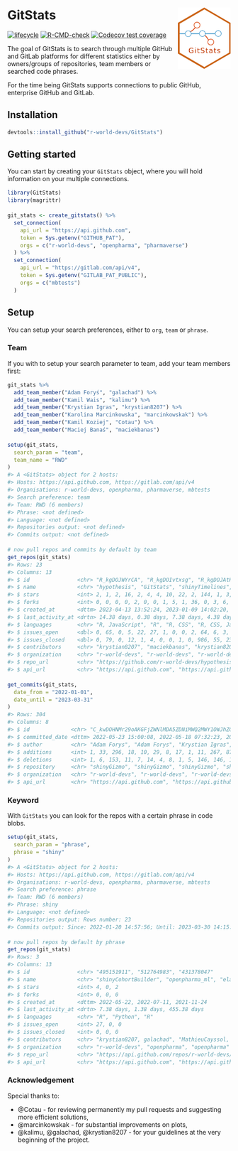 
<!-- README.md is generated from README.Rmd. Please edit that file -->

# GitStats <img src="man/figures/GitStats_logo.png" align="right" height="138" style="float:right; height:138px;"/>

<!-- badges: start -->

[![lifecycle](https://img.shields.io/badge/lifecycle-experimental-orange.svg)](https://lifecycle.r-lib.org/articles/stages.html#experimental)
[![R-CMD-check](https://github.com/r-world-devs/GitStats/workflows/R-CMD-check/badge.svg)](https://github.com/r-world-devs/GitStats/actions)
[![Codecov test
coverage](https://codecov.io/gh/r-world-devs/GitStats/branch/devel/graph/badge.svg)](https://app.codecov.io/gh/r-world-devs/GitStats?branch=devel)
<!-- badges: end -->

The goal of GitStats is to search through multiple GitHub and GitLab
platforms for different statistics either by owners/groups of
repositories, team members or searched code phrases.

For the time being GitStats supports connections to public GitHub,
enterprise GitHub and GitLab.

## Installation

``` r
devtools::install_github("r-world-devs/GitStats")
```

## Getting started

You can start by creating your `GitStats` object, where you will hold
information on your multiple connections.

``` r
library(GitStats)
library(magrittr)

git_stats <- create_gitstats() %>%
  set_connection(
    api_url = "https://api.github.com",
    token = Sys.getenv("GITHUB_PAT"),
    orgs = c("r-world-devs", "openpharma", "pharmaverse")
  ) %>%
  set_connection(
    api_url = "https://gitlab.com/api/v4",
    token = Sys.getenv("GITLAB_PAT_PUBLIC"),
    orgs = c("mbtests")
  )
```

## Setup

You can setup your search preferences, either to `org`, `team` or
`phrase`.

### Team

If you with to setup your search parameter to team, add your team
members first:

``` r
git_stats %>%
  add_team_member("Adam Foryś", "galachad") %>%
  add_team_member("Kamil Wais", "kalimu") %>%
  add_team_member("Krystian Igras", "krystian8207") %>%
  add_team_member("Karolina Marcinkowska", "marcinkowskak") %>%
  add_team_member("Kamil Koziej", "Cotau") %>%
  add_team_member("Maciej Banaś", "maciekbanas")

setup(git_stats,
  search_param = "team",
  team_name = "RWD"
)
#> A <GitStats> object for 2 hosts:
#> Hosts: https://api.github.com, https://gitlab.com/api/v4
#> Organisations: r-world-devs, openpharma, pharmaverse, mbtests
#> Search preference: team
#> Team: RWD (6 members)
#> Phrase: <not defined>
#> Language: <not defined>
#> Repositories output: <not defined>
#> Commits output: <not defined>

# now pull repos and commits by default by team
get_repos(git_stats)
#> Rows: 23
#> Columns: 13
#> $ id               <chr> "R_kgDOJWYrCA", "R_kgDOIvtxsg", "R_kgDOJAtHJA", "R_kg…
#> $ name             <chr> "hypothesis", "GitStats", "shinyTimelines", "shinyGiz…
#> $ stars            <int> 2, 1, 2, 16, 2, 4, 4, 10, 22, 2, 144, 1, 3, 7, 7, 0, …
#> $ forks            <int> 0, 0, 0, 0, 2, 0, 0, 1, 5, 1, 36, 0, 3, 6, 4, NA, NA,…
#> $ created_at       <dttm> 2023-04-13 13:52:24, 2023-01-09 14:02:20, 2023-02-21…
#> $ last_activity_at <drtn> 14.38 days, 0.38 days, 7.38 days, 4.38 days, 7.38 da…
#> $ languages        <chr> "R, JavaScript", "R", "R, CSS", "R, CSS, JavaScript",…
#> $ issues_open      <dbl> 0, 65, 0, 5, 22, 27, 1, 0, 0, 2, 64, 6, 3, 39, 26, 0,…
#> $ issues_closed    <dbl> 0, 79, 0, 12, 1, 4, 0, 0, 1, 0, 986, 55, 23, 121, 35,…
#> $ contributors     <chr> "krystian8207", "maciekbanas", "krystian8207", "kryst…
#> $ organization     <chr> "r-world-devs", "r-world-devs", "r-world-devs", "r-wo…
#> $ repo_url         <chr> "https://github.com/r-world-devs/hypothesis", "https:…
#> $ api_url          <chr> "https://api.github.com", "https://api.github.com", "…

get_commits(git_stats,
  date_from = "2022-01-01",
  date_until = "2023-03-31"
)
#> Rows: 304
#> Columns: 8
#> $ id             <chr> "C_kwDOHNMr29oAKGFjZWNlMDA5ZDNiMWQ2MWY1OWJhZGVlNmNmMzg2…
#> $ committed_date <dttm> 2022-05-23 15:00:08, 2022-05-18 07:32:23, 2023-03-01 1…
#> $ author         <chr> "Adam Forys", "Adam Forys", "Krystian Igras", "Krystian…
#> $ additions      <int> 1, 33, 296, 18, 10, 29, 8, 17, 1, 11, 267, 876, 1, 6, 3…
#> $ deletions      <int> 1, 6, 153, 11, 7, 14, 4, 8, 1, 5, 146, 146, 1, 4, 3, 9,…
#> $ repository     <chr> "shinyGizmo", "shinyGizmo", "shinyGizmo", "shinyGizmo",…
#> $ organization   <chr> "r-world-devs", "r-world-devs", "r-world-devs", "r-worl…
#> $ api_url        <chr> "https://api.github.com", "https://api.github.com", "ht…
```

### Keyword

With `GitStats` you can look for the repos with a certain phrase in code
blobs.

``` r
setup(git_stats,
  search_param = "phrase",
  phrase = "shiny"
)
#> A <GitStats> object for 2 hosts:
#> Hosts: https://api.github.com, https://gitlab.com/api/v4
#> Organisations: r-world-devs, openpharma, pharmaverse, mbtests
#> Search preference: phrase
#> Team: RWD (6 members)
#> Phrase: shiny
#> Language: <not defined>
#> Repositories output: Rows number: 23
#> Commits output: Since: 2022-01-20 14:57:56; Until: 2023-03-30 14:15:33; Rows number: 304

# now pull repos by default by phrase
get_repos(git_stats)
#> Rows: 3
#> Columns: 13
#> $ id               <chr> "495151911", "512764983", "431378047"
#> $ name             <chr> "shinyCohortBuilder", "openpharma_ml", "elaborator"
#> $ stars            <int> 4, 0, 2
#> $ forks            <int> 0, 0, 0
#> $ created_at       <dttm> 2022-05-22, 2022-07-11, 2021-11-24
#> $ last_activity_at <drtn> 7.38 days, 1.38 days, 455.38 days
#> $ languages        <chr> "R", "Python", "R"
#> $ issues_open      <int> 27, 0, 0
#> $ issues_closed    <int> 0, 0, 0
#> $ contributors     <chr> "krystian8207, galachad", "MathieuCayssol, epijim", "…
#> $ organization     <chr> "r-world-devs", "openpharma", "openpharma"
#> $ repo_url         <chr> "https://api.github.com/repos/r-world-devs/shinyCohor…
#> $ api_url          <chr> "https://api.github.com", "https://api.github.com", "…
```

### Acknowledgement

Special thanks to:

- @Cotau - for reviewing permanently my pull requests and suggesting
  more efficient solutions,
- @marcinkowskak - for substantial improvements on plots,
- @kalimu, @galachad, @krystian8207 - for your guidelines at the very
  beginning of the project.
